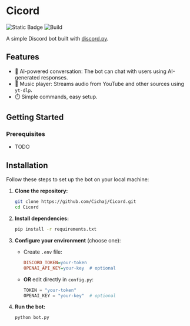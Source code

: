 # Cicord
![Static Badge](https://img.shields.io/badge/noob-coding-blue)
![Build](https://github.com/Cichaj/Cicord/actions/workflows/python-app.yml/badge.svg)


A simple Discord bot built with [discord.py](https://github.com/Rapptz/discord.py).

## Features

- 💬 AI-powered conversation: The bot can chat with users using AI-generated responses.
- 🎵 Music player: Streams audio from YouTube and other sources using `yt-dlp`.
- ⏱️ Simple commands, easy setup.

## Getting Started

### Prerequisites

- TODO

## Installation

Follow these steps to set up the bot on your local machine:

1. **Clone the repository:**
   ```sh
   git clone https://github.com/Cichaj/Cicord.git
   cd Cicord
   ```

2. **Install dependencies:**
   ```sh
   pip install -r requirements.txt
   ```

3. **Configure your environment** (choose one):
   - Create `.env` file:
     ```ini
     DISCORD_TOKEN=your-token
     OPENAI_API_KEY=your-key  # optional
     ```
   - **OR** edit directly in `config.py`:
     ```python
     TOKEN = "your-token"
     OPENAI_KEY = "your-key"  # optional
     ```

4. **Run the bot:**
   ```sh
   python bot.py
   ```